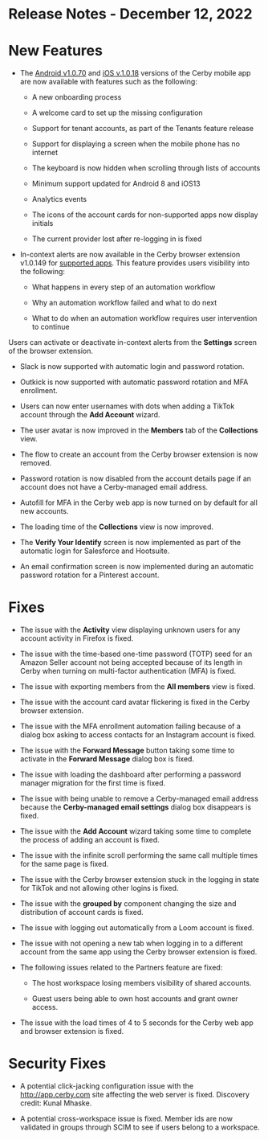# Release Notes - December 12, 2022

# New Features

  * The [Android v1.0.70](https://play.google.com/store/apps/details?id=com.cerby) and [iOS v.1.0.18](https://apps.apple.com/us/app/cerby/id1533747684) versions of the Cerby mobile app are now available with features such as the following: 

    * A new onboarding process

    * A welcome card to set up the missing configuration

    * Support for tenant accounts, as part of the Tenants feature release

    * Support for displaying a screen when the mobile phone has no internet

    * The keyboard is now hidden when scrolling through lists of accounts

    * Minimum support updated for Android 8 and iOS13

    * Analytics events

    * The icons of the account cards for non-supported apps now display initials

    * The current provider lost after re-logging in is fixed

  * In-context alerts are now available in the Cerby browser extension v1.0.149 for [supported apps](https://help.cerby.com/en/articles/6263064-which-apps-and-automation-workflows-are-supported-by-cerby). This feature provides users visibility into the following:

    * What happens in every step of an automation workflow

    * Why an automation workflow failed and what to do next

    * What to do when an automation workflow requires user intervention to continue

Users can activate or deactivate in-context alerts from the **Settings**
screen of the browser extension.

  * Slack is now supported with automatic login and password rotation.

  * Outkick is now supported with automatic password rotation and MFA enrollment.

  * Users can now enter usernames with dots when adding a TikTok account through the **Add Account** wizard.

  * The user avatar is now improved in the **Members** tab of the **Collections** view.

  * The flow to create an account from the Cerby browser extension is now removed.

  * Password rotation is now disabled from the account details page if an account does not have a Cerby-managed email address.

  * Autofill for MFA in the Cerby web app is now turned on by default for all new accounts.

  * The loading time of the **Collections** view is now improved.

  * The **Verify Your Identify** screen is now implemented as part of the automatic login for Salesforce and Hootsuite.

  * An email confirmation screen is now implemented during an automatic password rotation for a Pinterest account.

# Fixes

  * The issue with the **Activity** view displaying unknown users for any account activity in Firefox is fixed.

  * The issue with the time-based one-time password (TOTP) seed for an Amazon Seller account not being accepted because of its length in Cerby when turning on multi-factor authentication (MFA) is fixed.

  * The issue with exporting members from the **All members** view is fixed.

  * The issue with the account card avatar flickering is fixed in the Cerby browser extension.

  * The issue with the MFA enrollment automation failing because of a dialog box asking to access contacts for an Instagram account is fixed.

  * The issue with the **Forward Message** button taking some time to activate in the **Forward Message** dialog box is fixed.

  * The issue with loading the dashboard after performing a password manager migration for the first time is fixed.

  * The issue with being unable to remove a Cerby-managed email address because the **Cerby-managed email settings** dialog box disappears is fixed.

  * The issue with the **Add Account** wizard taking some time to complete the process of adding an account is fixed.

  * The issue with the infinite scroll performing the same call multiple times for the same page is fixed.

  * The issue with the Cerby browser extension stuck in the logging in state for TikTok and not allowing other logins is fixed.

  * The issue with the **grouped by** component changing the size and distribution of account cards is fixed.

  * The issue with logging out automatically from a Loom account is fixed.

  * The issue with not opening a new tab when logging in to a different account from the same app using the Cerby browser extension is fixed.

  * The following issues related to the Partners feature are fixed:

    * The host workspace losing members visibility of shared accounts.

    * Guest users being able to own host accounts and grant owner access.

  * The issue with the load times of 4 to 5 seconds for the Cerby web app and browser extension is fixed.

# Security Fixes

  * A potential click-jacking configuration issue with the <http://app.cerby.com> site affecting the web server is fixed. Discovery credit: Kunal Mhaske.

  * A potential cross-workspace issue is fixed. Member ids are now validated in groups through SCIM to see if users belong to a workspace.


